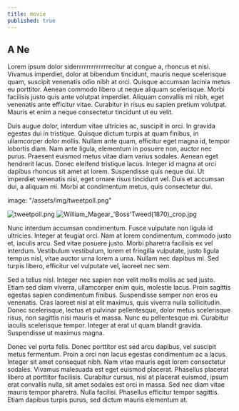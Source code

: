 ```yaml
---
title: movie
published: true
---
```


## A Ne
Lorem ipsum dolor siderrrrrrrrrrrrrecitur at congue a, rhoncus et nisi. Vivamus imperdiet, dolor at bibendum tincidunt, mauris neque scelerisque quam, suscipit venenatis odio nibh at orci. Quisque accumsan lacinia metus eu porttitor. Aenean commodo libero ut neque aliquam scelerisque. Morbi facilisis justo quis ante volutpat imperdiet. Aliquam convallis mi nibh, eget venenatis ante efficitur vitae. Curabitur in risus eu sapien pretium volutpat. Mauris et enim a neque consectetur tincidunt ut eu velit.

Duis augue dolor, interdum vitae ultricies ac, suscipit in orci. In gravida egestas dui in tristique. Quisque dictum turpis at quam finibus, in ullamcorper dolor mollis. Nullam ante quam, efficitur eget magna id, tempor lobortis diam. Nam ante ligula, elementum in posuere non, auctor nec purus. Praesent euismod metus vitae diam varius sodales. Aenean eget hendrerit lacus. Donec eleifend tristique lacus. Integer id magna at orci dapibus rhoncus sit amet at lorem. Suspendisse quis neque dui. Ut imperdiet venenatis nisi, eget ornare risus tincidunt vel. Duis et accumsan dui, a aliquam mi. Morbi at condimentum metus, quis consectetur dui.

image: "/assets/img/tweetpoll.png"

![tweetpoll.png]({{site.baseurl}}/_posts/tweetpoll.png)
![William_Magear_'Boss'_Tweed_(1870)_crop.jpg]({{site.baseurl}}/_posts/William_Magear_'Boss'_Tweed_(1870)_crop.jpg)



Nunc interdum accumsan condimentum. Fusce vulputate non ligula id ultricies. Integer at feugiat orci. Nam at lorem condimentum, commodo justo et, iaculis arcu. Sed vitae posuere justo. Morbi pharetra facilisis ex vel interdum. Vestibulum vestibulum, lorem et fringilla vulputate, justo ligula tempus nisl, vitae auctor urna lorem a urna. Nullam nec dapibus mi. Sed turpis libero, efficitur vel vulputate vel, laoreet nec sem.

Sed a tellus nisl. Integer nec sapien non velit mollis mollis ac sed justo. Etiam sed diam viverra, ullamcorper enim quis, molestie lacus. Proin sagittis egestas sapien condimentum finibus. Suspendisse semper non eros eu venenatis. Cras laoreet nisl at elit maximus, quis viverra nulla sollicitudin. Donec scelerisque, lectus et pulvinar pellentesque, dolor metus scelerisque risus, non sagittis nisi mauris et massa. Nunc eu pellentesque mi. Curabitur iaculis scelerisque tempor. Integer at erat ut quam blandit gravida. Suspendisse ut maximus magna.

Donec vel porta felis. Donec porttitor est sed arcu dapibus, vel suscipit metus fermentum. Proin a orci non lacus egestas condimentum ac a lacus. Integer sit amet consequat nibh. Nam vitae mauris eget lorem consectetur sodales. Vivamus malesuada est eget euismod placerat. Phasellus placerat libero at porttitor facilisis. Curabitur cursus, nisl at placerat euismod, ipsum erat convallis nulla, sit amet sodales est orci in massa. Sed nec diam vitae mauris tempor pharetra. Nulla facilisi. Phasellus efficitur tempor sagittis. Etiam dapibus turpis purus, sed dictum mauris elementum at.
